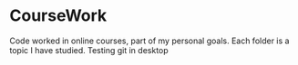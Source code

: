 # CourseWork
Code worked in online courses, part of my personal goals. Each folder is a topic I have studied.
Testing git in desktop